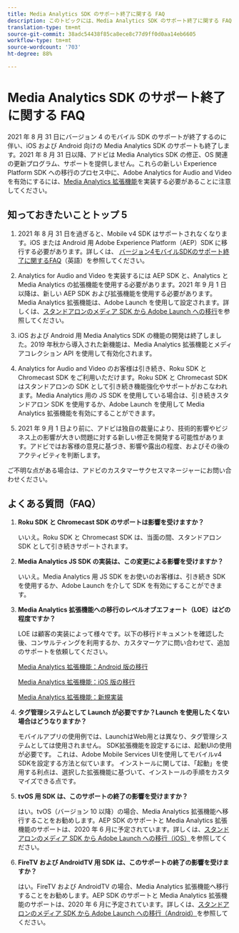 ```yaml
---
title: Media Analytics SDK のサポート終了に関する FAQ
description: このトピックには、Media Analytics SDK のサポート終了に関する FAQ が含まれています。
translation-type: tm+mt
source-git-commit: 38adc54438f85ca8ece8c77d9ff0d0aa14eb6605
workflow-type: tm+mt
source-wordcount: '703'
ht-degree: 88%

---
```



# Media Analytics SDK のサポート終了に関する FAQ

2021 年 8 月 31 日にバージョン 4 のモバイル SDK のサポートが終了するのに伴い、iOS および Android 向けの Media Analytics SDK のサポートも終了します。2021 年 8 月 31 日以降、アドビは Media Analytics SDK の修正、OS 関連の更新プログラム、サポートを提供しません。これらの新しい Experience Platform SDK への移行のプロセス中に、Adobe Analytics for Audio and Video を有効にするには、[Media Analytics 拡張機能](https://aep-sdks.gitbook.io/docs/using-mobile-extensions/adobe-media-analytics)を実装する必要があることに注意してください。

## 知っておきたいことトップ 5

1. 2021 年 8 月 31 日を過ぎると、Mobile v4 SDK はサポートされなくなります。iOS または Android 用 Adobe Experience Platform（AEP）SDK に移行する必要があります。詳しくは、 [バージョン4モバイルSDKのサポート終了に関するFAQ](https://aep-sdks.gitbook.io/docs/version-4-sdk-end-of-support-faq)（英語）を参照してください。

1. Analytics for Audio and Video を実装するには AEP SDK と、Analytics と Media Analytics の拡張機能を使用する必要があります。2021 年 9 月 1 日以降は、新しい AEP SDK および拡張機能を使用する必要があります。Media Analytics 拡張機能は、Adobe Launch を使用して設定されます。詳しくは、[スタンドアロンのメディア SDK から Adobe Launch への移行](https://docs.adobe.com/content/help/ja-JP/media-analytics/using/sdk-implement/sdk-to-launch/sdk-to-launch-migration.html)を参照してください。

1. iOS および Android 用 Media Analytics SDK の機能の開発は終了しました。2019 年秋から導入された新機能は、Media Analytics 拡張機能とメディアコレクション API を使用して有効化されます。

1. Analytics for Audio and Video のお客様は引き続き、Roku SDK と Chromecast SDK をご利用いただけます。Roku SDK と Chromecast SDK はスタンドアロンの SDK として引き続き機能強化やサポートがおこなわれます。Media Analytics 用の JS SDK を使用している場合は、引き続きスタンドアロン SDK を使用するか、Adobe Launch を使用して Media Analytics 拡張機能を有効にすることができます。

1. 2021 年 9 月 1 日より前に、アドビは独自の裁量により、技術的影響やビジネス上の影響が大きい問題に対する新しい修正を開発する可能性があります。アドビではお客様の意見に基づき、影響や露出の程度、およびその後のアクティビティを判断します。

ご不明な点がある場合は、アドビのカスタマーサクセスマネージャーにお問い合わせください。

## よくある質問（FAQ）

1. **Roku SDK と Chromecast SDK のサポートは影響を受けますか？**

   いいえ。Roku SDK と Chromecast SDK は、当面の間、スタンドアロン SDK として引き続きサポートされます。
1. **Media Analytics JS SDK の実装は、この変更による影響を受けますか？**

   いいえ。Media Analytics 用 JS SDK をお使いのお客様は、引き続き SDK を使用するか、Adobe Launch を介して SDK を有効にすることができます。

1. **Media Analytics 拡張機能への移行のレベルオブエフォート（LOE）はどの程度ですか？**

   LOE は顧客の実装によって様々です。以下の移行ドキュメントを確認した後、コンサルティングを利用するか、カスタマーケアに問い合わせて、追加のサポートを依頼してください。

   [Media Analytics 拡張機能：Android 版の移行](https://docs.adobe.com/content/help/ja-JP/media-analytics/using/sdk-implement/sdk-to-launch/sdk-to-launch-migration-platforms/sdk-to-launch-migration-android.html)

   [Media Analytics 拡張機能：iOS 版の移行](https://docs.adobe.com/content/help/ja-JP/media-analytics/using/sdk-implement/sdk-to-launch/sdk-to-launch-migration-platforms/sdk-to-launch-migration-ios.html)

   [Media Analytics 拡張機能：新規実装](https://aep-sdks.gitbook.io/docs/using-mobile-extensions/adobe-media-analytics)

1. **タグ管理システムとして Launch が必要ですか？Launch を使用したくない場合はどうなりますか？**

   モバイルアプリの使用例では、LaunchはWeb用とは異なり、タグ管理システムとしては使用されません。  SDK拡張機能を設定するには、起動UIの使用が必要です。 これは、Adobe Mobile Services UIを使用してモバイルv4 SDKを設定する方法と似ています。 インストールに関しては、「起動」を使用する利点は、選択した拡張機能に基づいて、インストールの手順をカスタマイズできる点です。

1. **tvOS 用 SDK は、このサポートの終了の影響を受けますか？**

   はい。tvOS（バージョン 10 以降）の場合、Media Analytics 拡張機能へ移行することをお勧めします。AEP SDK のサポートと Media Analytics 拡張機能のサポートは、2020 年 6 月に予定されています。詳しくは、[スタンドアロンのメディア SDK から Adobe Launch への移行（iOS）](https://docs.adobe.com/content/help/ja-JP/media-analytics/using/sdk-implement/sdk-to-launch/sdk-to-launch-migration-platforms/sdk-to-launch-migration-ios.html)を参照してください。

1. **FireTV および AndroidTV 用 SDK は、このサポートの終了の影響を受けますか？**

   はい。FireTV および AndroidTV の場合、Media Analytics 拡張機能へ移行することをお勧めします。AEP SDK のサポートと Media Analytics 拡張機能のサポートは、2020 年 6 月に予定されています。詳しくは、[スタンドアロンのメディア SDK から Adobe Launch への移行（Android）](https://docs.adobe.com/content/help/ja-JP/media-analytics/using/sdk-implement/sdk-to-launch/sdk-to-launch-migration-platforms/sdk-to-launch-migration-android.html)を参照してください。
